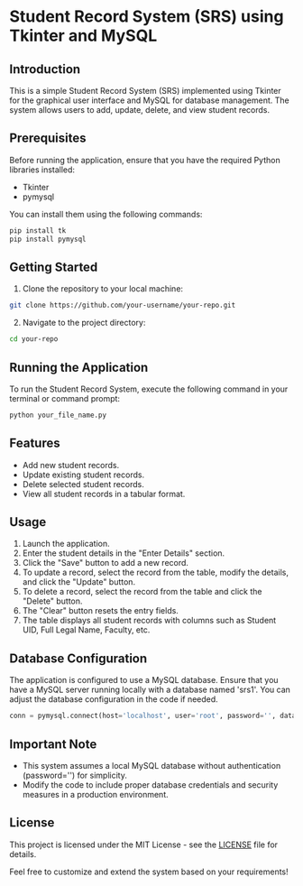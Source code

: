 # Student Record System (SRS) using Tkinter and MySQL

## Introduction

This is a simple Student Record System (SRS) implemented using Tkinter for the graphical user interface and MySQL for database management. The system allows users to add, update, delete, and view student records.

## Prerequisites

Before running the application, ensure that you have the required Python libraries installed:

- Tkinter
- pymysql

You can install them using the following commands:

```bash
pip install tk
pip install pymysql
```

## Getting Started

1. Clone the repository to your local machine:

```bash
git clone https://github.com/your-username/your-repo.git
```

2. Navigate to the project directory:

```bash
cd your-repo
```

## Running the Application

To run the Student Record System, execute the following command in your terminal or command prompt:

```bash
python your_file_name.py
```

## Features

- Add new student records.
- Update existing student records.
- Delete selected student records.
- View all student records in a tabular format.

## Usage

1. Launch the application.
2. Enter the student details in the "Enter Details" section.
3. Click the "Save" button to add a new record.
4. To update a record, select the record from the table, modify the details, and click the "Update" button.
5. To delete a record, select the record from the table and click the "Delete" button.
6. The "Clear" button resets the entry fields.
7. The table displays all student records with columns such as Student UID, Full Legal Name, Faculty, etc.

## Database Configuration

The application is configured to use a MySQL database. Ensure that you have a MySQL server running locally with a database named 'srs1'. You can adjust the database configuration in the code if needed.

```python
conn = pymysql.connect(host='localhost', user='root', password='', database='srs1')
```

## Important Note

- This system assumes a local MySQL database without authentication (password='') for simplicity.
- Modify the code to include proper database credentials and security measures in a production environment.

## License

This project is licensed under the MIT License - see the [LICENSE](LICENSE) file for details.

Feel free to customize and extend the system based on your requirements!
```
